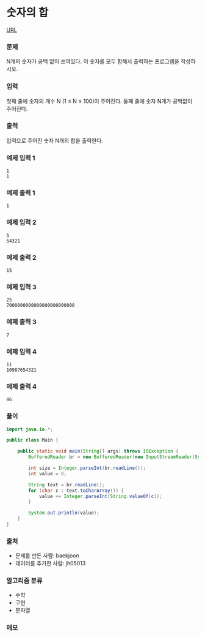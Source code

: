 숫자의 합
=============
[URL](https://www.acmicpc.net/problem/11720)

### 문제
N개의 숫자가 공백 없이 쓰여있다. 이 숫자를 모두 합해서 출력하는 프로그램을 작성하시오.

### 입력
첫째 줄에 숫자의 개수 N (1 ≤ N ≤ 100)이 주어진다. 둘째 줄에 숫자 N개가 공백없이 주어진다.

### 출력
입력으로 주어진 숫자 N개의 합을 출력한다.

### 예제 입력 1
```
1
1
```

### 예제 출력 1
```
1
```

### 예제 입력 2
```
5
54321
```

### 예제 출력 2
```
15
```

### 예제 입력 3
```
25
7000000000000000000000000
```

### 예제 출력 3
```
7
```

### 예제 입력 4
```
11
10987654321
```

### 예제 출력 4
```
46
```

### 풀이
```java
import java.io.*;

public class Main {

    public static void main(String[] args) throws IOException {
        BufferedReader br = new BufferedReader(new InputStreamReader(System.in));

        int size = Integer.parseInt(br.readLine());
        int value = 0;

        String text = br.readLine();
        for (char c : text.toCharArray()) {
            value += Integer.parseInt(String.valueOf(c));
        }

        System.out.println(value);
    }
}
```

### 출처
- 문제를 만든 사람: baekjoon
- 데이터를 추가한 사람: jh05013

### 알고리즘 분류 
- 수학
- 구현
- 문자열

### 메모
